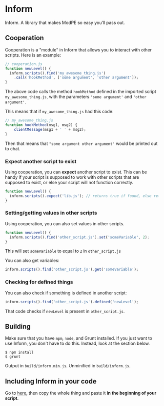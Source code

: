 # Inform
Inform. A library that makes ModPE so easy you'll pass out.

## Cooperation
Cooperation is a "module" in Inform that allows you to interact with other scripts.
Here is an example:

```js
// cooperation.js
function newLevel() {
  inform.scripts().find('my_awesome_thing.js')
    .call('hookMethod', ['some argument', 'other argument']); 
}
```

The above code calls the method `hookMethod` defined in the imported script `my_awesome_thing.js`, with the parameters `'some argument'` and `'other argument'`.

This means that if `my_awesome_thing.js` had this code:

```js
// my_awesome_thing.js
function hookMethod(msg1, msg2) {
    clientMessage(msg1 + ' ' + msg2);
}
```

Then that means that `"some argument other argument"` would be printed out to chat.

### Expect another script to exist
Using cooperation, you can **expect** another script to exist.
This can be handy if your script is supposed to work with other scripts that
are supposed to exist, or else your script will not function correctly.

```js
function newLevel() {
  inform.scripts().expect('lib.js'); // returns true if found, else returns false
}
```

### Setting/getting values in other scripts
Using cooperation, you can also set values in other scripts.

```js
function newLevel() {
  inform.scripts().find('other_script.js').set('someVariable', 2);
}
```

This will set `someVariable` to equal to `2` in `other_script.js`

You can also get variables:

```js
inform.scripts().find('other_script.js').get('someVariable');
```

### Checking for defined things
You can also check if something is defined in another script:

```js
inform.scripts().find('other_script.js').defined('newLevel');
```

That code checks if `newLevel` is present in `other_script.js`.

## Building
Make sure that you have `npm`, `node`, and Grunt installed. If you just want to use Inform, you don't have to do this. Instead, look at the section below.
```
$ npm install
$ grunt
```
Output in `build/inform.min.js`. Unminified in `build/inform.js`.

## Including Inform in your code
Go to [here](https://raw.githubusercontent.com/sliceofcode/inform/master/build/inform.min.js), then copy the whole thing
and paste it **in the beginning of your script.**
